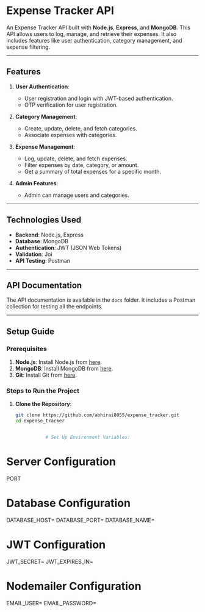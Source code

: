 # Expense Tracker API

An Expense Tracker API built with **Node.js**, **Express**, and **MongoDB**. This API allows users to log, manage, and retrieve their expenses. It also includes features like user authentication, category management, and expense filtering.

---

## **Features**

1. **User Authentication**:
   - User registration and login with JWT-based authentication.
   - OTP verification for user registration.

2. **Category Management**:
   - Create, update, delete, and fetch categories.
   - Associate expenses with categories.

3. **Expense Management**:
   - Log, update, delete, and fetch expenses.
   - Filter expenses by date, category, or amount.
   - Get a summary of total expenses for a specific month.

4. **Admin Features**:
   - Admin can manage users and categories.

---

## **Technologies Used**

- **Backend**: Node.js, Express
- **Database**: MongoDB
- **Authentication**: JWT (JSON Web Tokens)
- **Validation**: Joi
- **API Testing**: Postman

---

## **API Documentation**

The API documentation is available in the `docs` folder. It includes a Postman collection for testing all the endpoints.

---

## **Setup Guide**

### **Prerequisites**

1. **Node.js**: Install Node.js from [here](https://nodejs.org/).
2. **MongoDB**: Install MongoDB from [here](https://www.mongodb.com/).
3. **Git**: Install Git from [here](https://git-scm.com/).

### **Steps to Run the Project**

1. **Clone the Repository**:
   ```bash
   git clone https://github.com/abhirai8055/expense_tracker.git
   cd expense_tracker


              # Set Up Environment Variables:
 # Server Configuration
PORT

# Database Configuration
DATABASE_HOST=
DATABASE_PORT=
DATABASE_NAME=

# JWT Configuration
JWT_SECRET=
JWT_EXPIRES_IN=

# Nodemailer Configuration
EMAIL_USER=
EMAIL_PASSWORD=
